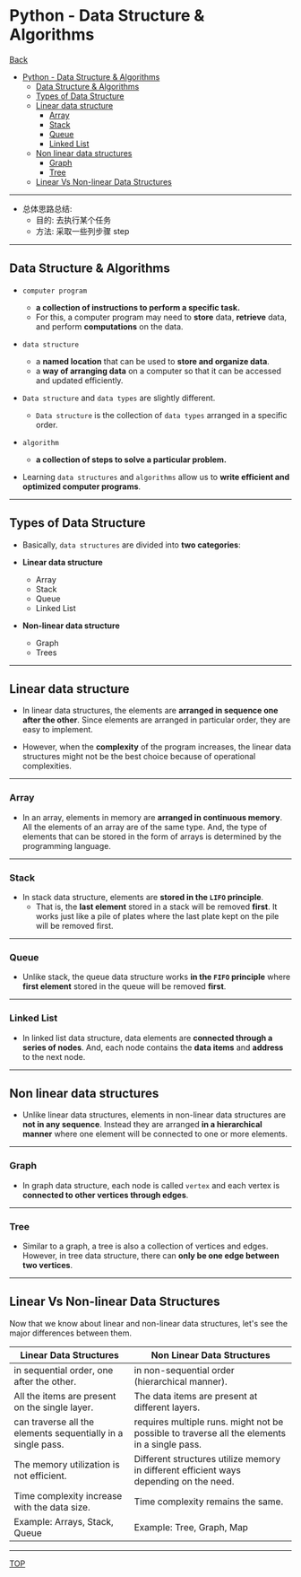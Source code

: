 # Python - Data Structure & Algorithms

[Back](../index.md)

- [Python - Data Structure \& Algorithms](#python---data-structure--algorithms)
  - [Data Structure \& Algorithms](#data-structure--algorithms)
  - [Types of Data Structure](#types-of-data-structure)
  - [Linear data structure](#linear-data-structure)
    - [Array](#array)
    - [Stack](#stack)
    - [Queue](#queue)
    - [Linked List](#linked-list)
  - [Non linear data structures](#non-linear-data-structures)
    - [Graph](#graph)
    - [Tree](#tree)
  - [Linear Vs Non-linear Data Structures](#linear-vs-non-linear-data-structures)

---

- 总体思路总结:
  - 目的: 去执行某个任务
  - 方法: 采取一些列步骤 step

---

## Data Structure & Algorithms

- `computer program`

  - **a collection of instructions to perform a specific task.**
  - For this, a computer program may need to **store** data, **retrieve** data, and perform **computations** on the data.

- `data structure`

  - a **named location** that can be used to **store and organize data**.
  - a **way of arranging data** on a computer so that it can be accessed and updated efficiently.

- `Data structure` and `data types` are slightly different.

  - `Data structure` is the collection of `data types` arranged in a specific order.

- `algorithm`

  - **a collection of steps to solve a particular problem.**

- Learning `data structures` and `algorithms` allow us to **write efficient and optimized computer programs**.

---

## Types of Data Structure

- Basically, `data structures` are divided into **two categories**:

- **Linear data structure**

  - Array
  - Stack
  - Queue
  - Linked List

- **Non-linear data structure**

  - Graph
  - Trees

---

## Linear data structure

- In linear data structures, the elements are **arranged in sequence one after the other**. Since elements are arranged in particular order, they are easy to implement.

- However, when the **complexity** of the program increases, the linear data structures might not be the best choice because of operational complexities.

---

### Array

- In an array, elements in memory are **arranged in continuous memory**. All the elements of an array are of the same type. And, the type of elements that can be stored in the form of arrays is determined by the programming language.

---

### Stack

- In stack data structure, elements are **stored in the `LIFO` principle**.
  - That is, the **last element** stored in a stack will be removed **first**. It works just like a pile of plates where the last plate kept on the pile will be removed first.

---

### Queue

- Unlike stack, the queue data structure works **in the `FIFO` principle** where **first element** stored in the queue will be removed **first**.

---

### Linked List

- In linked list data structure, data elements are **connected through a series of nodes**. And, each node contains the **data items** and **address** to the next node.

---

## Non linear data structures

- Unlike linear data structures, elements in non-linear data structures are **not in any sequence**. Instead they are arranged **in a hierarchical manner** where one element will be connected to one or more elements.

---

### Graph

- In graph data structure, each node is called `vertex` and each vertex is **connected to other vertices through edges**.

---

### Tree

- Similar to a graph, a tree is also a collection of vertices and edges. However, in tree data structure, there can **only be one edge between two vertices**.

---

## Linear Vs Non-linear Data Structures

Now that we know about linear and non-linear data structures, let's see the major differences between them.

| Linear Data Structures                                       | Non Linear Data Structures                                                                   |
| ------------------------------------------------------------ | -------------------------------------------------------------------------------------------- |
| in sequential order, one after the other.                    | in non-sequential order (hierarchical manner).                                               |
| All the items are present on the single layer.               | The data items are present at different layers.                                              |
| can traverse all the elements sequentially in a single pass. | requires multiple runs. might not be possible to traverse all the elements in a single pass. |
| The memory utilization is not efficient.                     | Different structures utilize memory in different efficient ways depending on the need.       |
| Time complexity increase with the data size.                 | Time complexity remains the same.                                                            |
| Example: Arrays, Stack, Queue                                | Example: Tree, Graph, Map                                                                    |

---

[TOP](#python---data-structure--algorithms)
